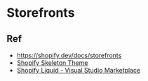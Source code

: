 # Storefronts



## Ref

* <https://shopify.dev/docs/storefronts>
* [Shopify Skeleton Theme](https://github.com/shopify/skeleton-theme)
* [Shopify Liquid - Visual Studio Marketplace](https://marketplace.visualstudio.com/items?itemName=Shopify.theme-check-vscode)